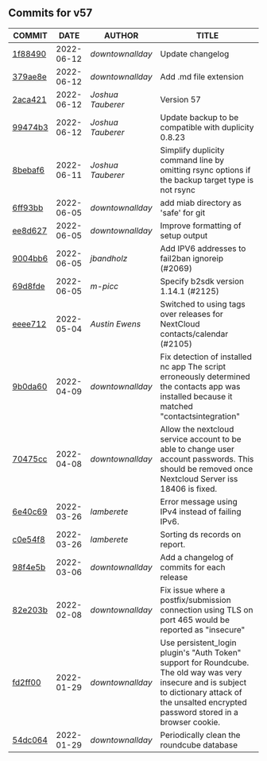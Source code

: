 ## Commits for v57
| COMMIT | DATE | AUTHOR | TITLE |
| ------ | ---- | ------ | ----- |
| [1f88490](https://github.com/downtownallday/mailinabox-ldap/commit/1f8849021abadc7c440e895e2feb2eb9916542a0) | 2022-06-12 | _downtownallday_ | Update changelog |
| [379ae8e](https://github.com/downtownallday/mailinabox-ldap/commit/379ae8ea8c4a098950df6b8ffc15b935f561965d) | 2022-06-12 | _downtownallday_ | Add .md file extension |
| [2aca421](https://github.com/downtownallday/mailinabox-ldap/commit/2aca421415f9f498c21a49588d1cff6ce3d8f2de) | 2022-06-12 | _Joshua Tauberer_ | Version 57 |
| [99474b3](https://github.com/downtownallday/mailinabox-ldap/commit/99474b348f0dd2632057c18c6a8c4e6464962878) | 2022-06-12 | _Joshua Tauberer_ | Update backup to be compatible with duplicity 0.8.23 |
| [8bebaf6](https://github.com/downtownallday/mailinabox-ldap/commit/8bebaf6a484a38aca199bdbe68e937abc6a1394d) | 2022-06-11 | _Joshua Tauberer_ | Simplify duplicity command line by omitting rsync options if the backup target type is not rsync |
| [6ff93bb](https://github.com/downtownallday/mailinabox-ldap/commit/6ff93bb87e86fde270da5b667ab89fe86eab7364) | 2022-06-05 | _downtownallday_ | add miab directory as 'safe' for git |
| [ee8d627](https://github.com/downtownallday/mailinabox-ldap/commit/ee8d627c3b6822bfb5dd3eb441fe42428a15f4de) | 2022-06-05 | _downtownallday_ | Improve formatting of setup output |
| [9004bb6](https://github.com/downtownallday/mailinabox-ldap/commit/9004bb6e8ecf4ef8062859693919215149c68c47) | 2022-06-05 | _jbandholz_ | Add IPV6 addresses to fail2ban ignoreip (#2069) |
| [69d8fde](https://github.com/downtownallday/mailinabox-ldap/commit/69d8fdef9915127f016eb6424322a149cdff25d7) | 2022-06-05 | _m-picc_ | Specify b2sdk version 1.14.1 (#2125) |
| [eeee712](https://github.com/downtownallday/mailinabox-ldap/commit/eeee712cf3ad4d337479956f2c036071cc7e93c9) | 2022-05-04 | _Austin Ewens_ | Switched to using tags over releases for NextCloud contacts/calendar (#2105) |
| [9b0da60](https://github.com/downtownallday/mailinabox-ldap/commit/9b0da60c24701041e7dadfc9556f84d727c4b319) | 2022-04-09 | _downtownallday_ | Fix detection of installed nc app The script erroneously determined the contacts app was installed because it matched "contactsintegration" |
| [70475cc](https://github.com/downtownallday/mailinabox-ldap/commit/70475cc2943a49842bbd4cfb43d39ba82e382603) | 2022-04-08 | _downtownallday_ | Allow the nextcloud service account to be able to change user account passwords. This should be removed once Nextcloud Server iss 18406 is fixed. |
| [6e40c69](https://github.com/downtownallday/mailinabox-ldap/commit/6e40c69cb5e04b633384135417c451882dc594a9) | 2022-03-26 | _lamberete_ | Error message using IPv4 instead of failing IPv6. |
| [c0e54f8](https://github.com/downtownallday/mailinabox-ldap/commit/c0e54f87d70cd4b33b5e20e26d3ab454f0c0724f) | 2022-03-26 | _lamberete_ | Sorting ds records on report. |
| [98f4e5b](https://github.com/downtownallday/mailinabox-ldap/commit/98f4e5b2fc61e18d0f74dd2b37afa9df51c7ef9c) | 2022-03-06 | _downtownallday_ | Add a changelog of commits for each release |
| [82e203b](https://github.com/downtownallday/mailinabox-ldap/commit/82e203b3ec40701bb53f1f11db84b7215b9be062) | 2022-02-08 | _downtownallday_ | Fix issue where a postfix/submission connection using TLS on port 465 would be reported as "insecure" |
| [fd2ff00](https://github.com/downtownallday/mailinabox-ldap/commit/fd2ff00a6efb53302d9699aaeaee465f3f7da597) | 2022-01-29 | _downtownallday_ | Use persistent_login plugin's "Auth Token" support for Roundcube. The old way was very insecure and is subject to dictionary attack of the unsalted encrypted password stored in a browser cookie. |
| [54dc064](https://github.com/downtownallday/mailinabox-ldap/commit/54dc06416b3a87d7ef6cbfd2b760c69cd37a753c) | 2022-01-29 | _downtownallday_ | Periodically clean the roundcube database |
